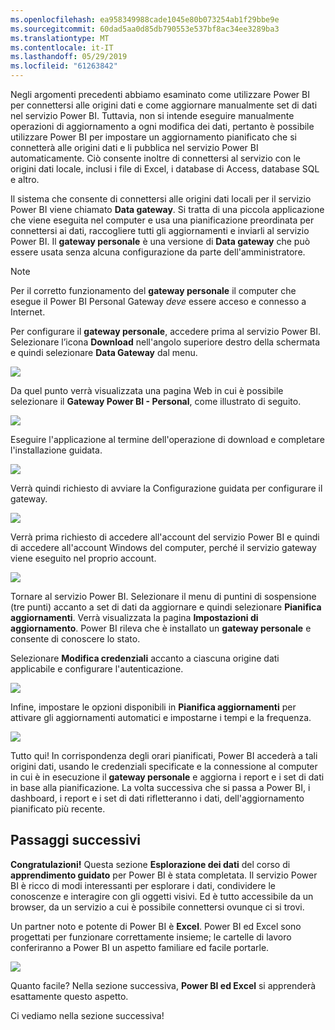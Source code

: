 ```yaml
---
ms.openlocfilehash: ea958349988cade1045e80b073254ab1f29bbe9e
ms.sourcegitcommit: 60dad5aa0d85db790553e537bf8ac34ee3289ba3
ms.translationtype: MT
ms.contentlocale: it-IT
ms.lasthandoff: 05/29/2019
ms.locfileid: "61263842"
---
```

Negli argomenti precedenti abbiamo esaminato come utilizzare Power BI per connettersi alle origini dati e come aggiornare manualmente set di dati nel servizio Power BI. Tuttavia, non si intende eseguire manualmente operazioni di aggiornamento a ogni modifica dei dati, pertanto è possibile utilizzare Power BI per impostare un aggiornamento pianificato che si connetterà alle origini dati e li pubblica nel servizio Power BI automaticamente. Ciò consente inoltre di connettersi al servizio con le origini dati locale, inclusi i file di Excel, i database di Access, database SQL e altro.

Il sistema che consente di connettersi alle origini dati locali per il servizio Power BI viene chiamato **Data gateway**. Si tratta di una piccola applicazione che viene eseguita nel computer e usa una pianificazione preordinata per connettersi ai dati, raccogliere tutti gli aggiornamenti e inviarli al servizio Power BI. Il **gateway personale** è una versione di **Data gateway** che può essere usata senza alcuna configurazione da parte dell'amministratore.

>[!NOTE]
>Per il corretto funzionamento del **gateway personale** il computer che esegue il Power BI Personal Gateway *deve* essere acceso e connesso a Internet.
> 

Per configurare il **gateway personale**, accedere prima al servizio Power BI. Selezionare l’icona **Download** nell'angolo superiore destro della schermata e quindi selezionare **Data Gateway** dal menu.

![](media/4-6-install-configure-personal-gateway/4-6_1b.png)

Da quel punto verrà visualizzata una pagina Web in cui è possibile selezionare il **Gateway Power BI - Personal**, come illustrato di seguito.

![](media/4-6-install-configure-personal-gateway/4-6_2b.png)

Eseguire l'applicazione al termine dell'operazione di download e completare l'installazione guidata.

![](media/4-6-install-configure-personal-gateway/4-6_3a.png)

Verrà quindi richiesto di avviare la Configurazione guidata per configurare il gateway.

![](media/4-6-install-configure-personal-gateway/4-6_3b.png)

Verrà prima richiesto di accedere all'account del servizio Power BI e quindi di accedere all'account Windows del computer, perché il servizio gateway viene eseguito nel proprio account.

![](media/4-6-install-configure-personal-gateway/4-6_3c.png)

Tornare al servizio Power BI. Selezionare il menu di puntini di sospensione (tre punti) accanto a set di dati da aggiornare e quindi selezionare **Pianifica aggiornamenti**. Verrà visualizzata la pagina **Impostazioni di aggiornamento**. Power BI rileva che è installato un **gateway personale** e consente di conoscere lo stato.

Selezionare **Modifica credenziali** accanto a ciascuna origine dati applicabile e configurare l'autenticazione.

![](media/4-6-install-configure-personal-gateway/4-6_6.png)

Infine, impostare le opzioni disponibili in **Pianifica aggiornamenti** per attivare gli aggiornamenti automatici e impostarne i tempi e la frequenza.

![](media/4-6-install-configure-personal-gateway/4-6_7.png)

Tutto qui! In corrispondenza degli orari pianificati, Power BI accederà a tali origini dati, usando le credenziali specificate e la connessione al computer in cui è in esecuzione il **gateway personale** e aggiorna i report e i set di dati in base alla pianificazione. La volta successiva che si passa a Power BI, i dashboard, i report e i set di dati rifletteranno i dati, dell'aggiornamento pianificato più recente.

## <a name="next-steps"></a>Passaggi successivi
**Congratulazioni!** Questa sezione **Esplorazione dei dati** del corso di **apprendimento guidato** per Power BI è stata completata. Il servizio Power BI è ricco di modi interessanti per esplorare i dati, condividere le conoscenze e interagire con gli oggetti visivi. Ed è tutto accessibile da un browser, da un servizio a cui è possibile connettersi ovunque ci si trovi.

Un partner noto e potente di Power BI è **Excel**. Power BI ed Excel sono progettati per funzionare correttamente insieme; le cartelle di lavoro conferiranno a Power BI un aspetto familiare ed facile portarle.

![](media/4-6-install-configure-personal-gateway/5-1_1.png)

Quanto facile? Nella sezione successiva, **Power BI ed Excel** si apprenderà esattamente questo aspetto.

Ci vediamo nella sezione successiva!

